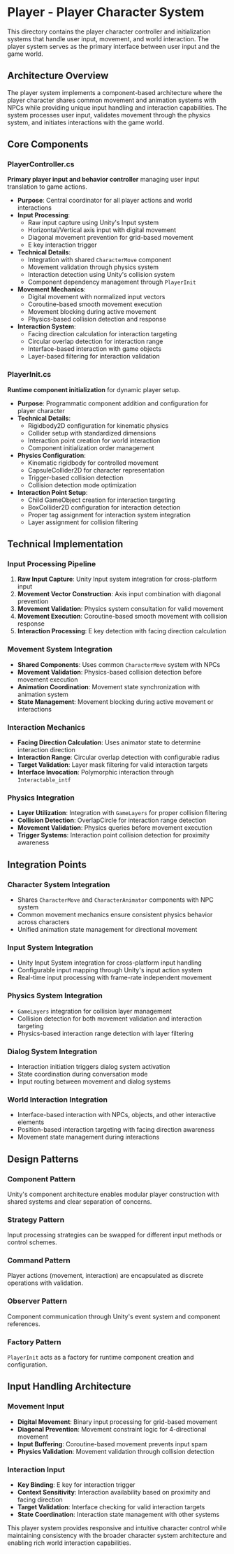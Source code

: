 # Player - Player Character System

This directory contains the player character controller and initialization systems that handle user input, movement, and world interaction. The player system serves as the primary interface between user input and the game world.

## Architecture Overview

The player system implements a component-based architecture where the player character shares common movement and animation systems with NPCs while providing unique input handling and interaction capabilities. The system processes user input, validates movement through the physics system, and initiates interactions with the game world.

## Core Components

### PlayerController.cs
**Primary player input and behavior controller** managing user input translation to game actions.
- **Purpose**: Central coordinator for all player actions and world interactions
- **Input Processing**:
  - Raw input capture using Unity's Input system
  - Horizontal/Vertical axis input with digital movement
  - Diagonal movement prevention for grid-based movement
  - E key interaction trigger
- **Technical Details**:
  - Integration with shared `CharacterMove` component
  - Movement validation through physics system
  - Interaction detection using Unity's collision system
  - Component dependency management through `PlayerInit`
- **Movement Mechanics**:
  - Digital movement with normalized input vectors
  - Coroutine-based smooth movement execution
  - Movement blocking during active movement
  - Physics-based collision detection and response
- **Interaction System**:
  - Facing direction calculation for interaction targeting
  - Circular overlap detection for interaction range
  - Interface-based interaction with game objects
  - Layer-based filtering for interaction validation

### PlayerInit.cs
**Runtime component initialization** for dynamic player setup.
- **Purpose**: Programmatic component addition and configuration for player character
- **Technical Details**:
  - Rigidbody2D configuration for kinematic physics
  - Collider setup with standardized dimensions
  - Interaction point creation for world interaction
  - Component initialization order management
- **Physics Configuration**:
  - Kinematic rigidbody for controlled movement
  - CapsuleCollider2D for character representation
  - Trigger-based collision detection
  - Collision detection mode optimization
- **Interaction Point Setup**:
  - Child GameObject creation for interaction targeting
  - BoxCollider2D configuration for interaction detection
  - Proper tag assignment for interaction system integration
  - Layer assignment for collision filtering

## Technical Implementation

### Input Processing Pipeline
1. **Raw Input Capture**: Unity Input system integration for cross-platform input
2. **Movement Vector Construction**: Axis input combination with diagonal prevention
3. **Movement Validation**: Physics system consultation for valid movement
4. **Movement Execution**: Coroutine-based smooth movement with collision response
5. **Interaction Processing**: E key detection with facing direction calculation

### Movement System Integration
- **Shared Components**: Uses common `CharacterMove` system with NPCs
- **Movement Validation**: Physics-based collision detection before movement execution
- **Animation Coordination**: Movement state synchronization with animation system
- **State Management**: Movement blocking during active movement or interactions

### Interaction Mechanics
- **Facing Direction Calculation**: Uses animator state to determine interaction direction
- **Interaction Range**: Circular overlap detection with configurable radius
- **Target Validation**: Layer mask filtering for valid interaction targets
- **Interface Invocation**: Polymorphic interaction through `Interactable_intf`

### Physics Integration
- **Layer Utilization**: Integration with `GameLayers` for proper collision filtering
- **Collision Detection**: OverlapCircle for interaction range detection
- **Movement Validation**: Physics queries before movement execution
- **Trigger Systems**: Interaction point collision detection for proximity awareness

## Integration Points

### Character System Integration
- Shares `CharacterMove` and `CharacterAnimator` components with NPC system
- Common movement mechanics ensure consistent physics behavior across characters
- Unified animation state management for directional movement

### Input System Integration
- Unity Input System integration for cross-platform input handling
- Configurable input mapping through Unity's input action system
- Real-time input processing with frame-rate independent movement

### Physics System Integration
- `GameLayers` integration for collision layer management
- Collision detection for both movement validation and interaction targeting
- Physics-based interaction range detection with layer filtering

### Dialog System Integration
- Interaction initiation triggers dialog system activation
- State coordination during conversation mode
- Input routing between movement and dialog systems

### World Interaction Integration
- Interface-based interaction with NPCs, objects, and other interactive elements
- Position-based interaction targeting with facing direction awareness
- Movement state management during interactions

## Design Patterns

### Component Pattern
Unity's component architecture enables modular player construction with shared systems and clear separation of concerns.

### Strategy Pattern
Input processing strategies can be swapped for different input methods or control schemes.

### Command Pattern
Player actions (movement, interaction) are encapsulated as discrete operations with validation.

### Observer Pattern
Component communication through Unity's event system and component references.

### Factory Pattern
`PlayerInit` acts as a factory for runtime component creation and configuration.

## Input Handling Architecture

### Movement Input
- **Digital Movement**: Binary input processing for grid-based movement
- **Diagonal Prevention**: Movement constraint logic for 4-directional movement
- **Input Buffering**: Coroutine-based movement prevents input spam
- **Physics Validation**: Movement validation through collision detection

### Interaction Input
- **Key Binding**: E key for interaction trigger
- **Context Sensitivity**: Interaction availability based on proximity and facing direction
- **Target Validation**: Interface checking for valid interaction targets
- **State Coordination**: Interaction state management with other systems

This player system provides responsive and intuitive character control while maintaining consistency with the broader character system architecture and enabling rich world interaction capabilities.
